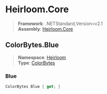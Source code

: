# Heirloom.Core

> **Framework**: .NETStandard,Version=v2.1  
> **Assembly**: [Heirloom.Core][0]  

## ColorBytes.Blue

> **Namespace**: [Heirloom][0]  
> **Type**: [ColorBytes][1]  

### Blue

```cs
ColorBytes Blue { get; }
```

[0]: ../Heirloom.Core.md
[1]: Heirloom.ColorBytes.md
